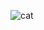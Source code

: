 ![cat](https://user-images.githubusercontent.com/55487970/211190840-92dd61d7-4b8f-4632-84a9-1c271b271da9.jpeg)
